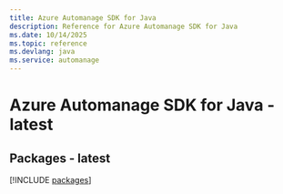 ```yaml
---
title: Azure Automanage SDK for Java
description: Reference for Azure Automanage SDK for Java
ms.date: 10/14/2025
ms.topic: reference
ms.devlang: java
ms.service: automanage
---
```

# Azure Automanage SDK for Java - latest
## Packages - latest
[!INCLUDE [packages](automanage-index.md)]